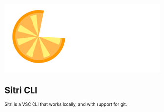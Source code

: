 ![Sitri Logo](./assets/Wordmark.png)
<p align="center">

# Sitri CLI

Sitri is a VSC CLI that works locally, and with support for git.



</p>